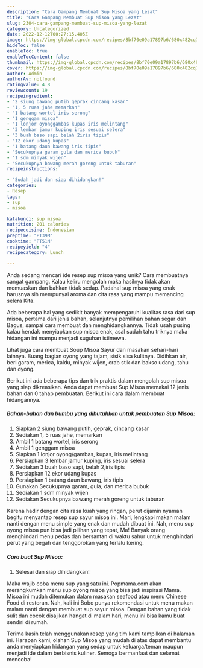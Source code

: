 ```yaml
---
description: "Cara Gampang Membuat Sup Misoa yang Lezat"
title: "Cara Gampang Membuat Sup Misoa yang Lezat"
slug: 2304-cara-gampang-membuat-sup-misoa-yang-lezat
category: Uncategorized
date: 2022-12-12T00:27:15.405Z
image: https://img-global.cpcdn.com/recipes/8bf70e09a17897b6/680x482cq70/sup-misoa-foto-resep-utama.jpg
hideToc: false
enableToc: true
enableTocContent: false
thumbnail: https://img-global.cpcdn.com/recipes/8bf70e09a17897b6/680x482cq70/sup-misoa-foto-resep-utama.jpg
cover: https://img-global.cpcdn.com/recipes/8bf70e09a17897b6/680x482cq70/sup-misoa-foto-resep-utama.jpg
author: Admin
authorAv: notfound
ratingvalue: 4.8
reviewcount: 19
recipeingredient:
- "2 siung bawang putih geprak cincang kasar"
- "1, 5 ruas jahe memarkan"
- "1 batang wortel iris serong"
- "1 genggam misoa"
- "1 lonjor oyonggambas kupas iris melintang"
- "3 lembar jamur kuping iris sesuai selera"
- "3 buah baso sapi belah 2iris tipis"
- "12 ekor udang kupas"
- "1 batang daun bawang iris tipis"
- "Secukupnya garam gula dan merica bubuk"
- "1 sdm minyak wijen"
- "Secukupnya bawang merah goreng untuk taburan"
recipeinstructions:

- "Sudah jadi dan siap dihidangkan!"
categories:
- Resep
tags:
- sup
- misoa

katakunci: sup misoa 
nutrition: 201 calories
recipecuisine: Indonesian
preptime: "PT39M"
cooktime: "PT51M"
recipeyield: "4"
recipecategory: Lunch

---
```





Anda sedang mencari ide resep sup misoa yang unik? Cara membuatnya sangat gampang. Kalau keliru mengolah maka hasilnya tidak akan memuaskan dan bahkan tidak sedap. Padahal sup misoa yang enak harusnya sih mempunyai aroma dan cita rasa yang mampu memancing selera Kita.





Ada beberapa hal yang sedikit banyak mempengaruhi kualitas rasa dari sup misoa, pertama dari jenis bahan, selanjutnya pemilihan bahan segar dan Bagus, sampai cara membuat dan menghidangkannya. Tidak usah pusing kalau hendak menyiapkan sup misoa enak,      asal sudah tahu triknya maka hidangan ini mampu menjadi suguhan istimewa.














Lihat juga cara membuat Soup Misoa Sayur dan masakan sehari-hari lainnya. Buang bagian oyong yang tajam, sisik sisa kulitnya. Didihkan air, beri garam, merica, kaldu, minyak wijen, crab stik dan bakso udang, tahu dan oyong.






Berikut ini ada beberapa tips dan trik praktis dalam mengolah sup misoa yang siap dikreasikan. Anda dapat membuat Sup Misoa memakai 12 jenis bahan dan 0 tahap pembuatan. Berikut ini cara dalam membuat hidangannya.

<!--inarticleads1-->

##### Bahan-bahan dan bumbu yang dibutuhkan untuk pembuatan Sup Misoa:

1. Siapkan 2 siung bawang putih, geprak, cincang kasar
1. Sediakan 1, 5 ruas jahe, memarkan
1. Ambil 1 batang wortel, iris serong
1. Ambil 1 genggam misoa
1. Siapkan 1 lonjor oyong/gambas, kupas, iris melintang
1. Persiapkan 3 lembar jamur kuping, iris sesuai selera
1. Sediakan 3 buah baso sapi, belah 2,iris tipis
1. Persiapkan 12 ekor udang kupas
1. Persiapkan 1 batang daun bawang, iris tipis
1. Gunakan Secukupnya garam, gula, dan merica bubuk
1. Sediakan 1 sdm minyak wijen
1. Sediakan Secukupnya bawang merah goreng untuk taburan


Karena hadir dengan cita rasa kuah yang ringan, perut dijamin nyaman begitu menyantap resep sup sayur misoa ini. Mari, lengkapi makan malam nanti dengan menu simple yang enak dan mudah dibuat ini. Nah, menu sup oyong misoa pun bisa jadi pilihan yang tepat, Ma! Banyak orang menghindari menu pedas dan bersantan di waktu sahur untuk menghindari perut yang begah dan tenggorokan yang terlalu kering. 

<!--inarticleads2-->

##### Cara buat Sup Misoa:


1. Selesai dan siap dihidangkan!

Maka wajib coba menu sup yang satu ini. Popmama.com akan merangkumkan menu sup oyong misoa yang bisa jadi inspirasi Mama. Misoa ini mudah ditemukan dalam masakan seafood atau menu Chinese Food di restoran. Nah, kali ini Bobo punya rekomendasi untuk menu makan malam nanti dengan membuat sup sayur misoa. Dengan bahan yang tidak sulit dan cocok disajikan hangat di malam hari, menu ini bisa kamu buat sendiri di rumah. 

Terima kasih telah menggunakan resep yang tim kami tampilkan di halaman ini. Harapan kami, olahan Sup Misoa yang mudah di atas dapat membantu anda menyiapkan hidangan yang sedap untuk keluarga/teman maupun menjadi ide dalam berbisnis kuliner. Semoga bermanfaat dan selamat mencoba!
